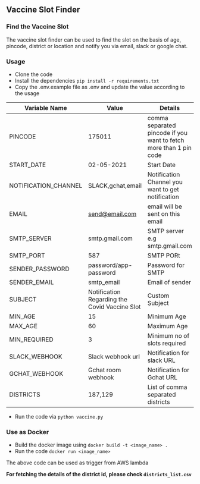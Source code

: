 ## Vaccine Slot Finder

### Find the Vaccine Slot

The vaccine slot finder can be used to find the slot on the basis of age, pincode, district or location and notify you via email, slack or google chat.

### Usage

- Clone the code
- Install the dependencies `pip install -r requirements.txt`
- Copy the .env.example file as .env and update the value according to the usage

| Variable Name        | Value                                         | Details                                                           |
| -------------------- | --------------------------------------------- | ----------------------------------------------------------------- |
| PINCODE              | 175011                                        | comma separated pincode if you want to fetch more than 1 pin code |
| START_DATE           | 02-05-2021                                    | Start Date                                                        |
| NOTIFICATION_CHANNEL | SLACK,gchat,email                             | Notification Channel you want to get notification                 |
| EMAIL                | send@email.com                                | email will be sent on this email                                  |
| SMTP_SERVER          | smtp.gmail.com                                | SMTP server e.g smtp.gmail.com                                    |
| SMTP_PORT            | 587                                           | SMTP PORt                                                         |
| SENDER_PASSWORD      | password/app-password                         | Password for SMTP                                                 |
| SENDER_EMAIL         | smtp_email                                    | Email of sender                                                   |
| SUBJECT              | Notification Regarding the Covid Vaccine Slot | Custom Subject                                                    |
| MIN_AGE              | 15                                            | Minimum Age                                                       |
| MAX_AGE              | 60                                            | Maximum Age                                                       |
| MIN_REQUIRED         | 3                                             | Minimum no of slots required                                      |
| SLACK_WEBHOOK        | Slack webhook url                             | Notification for slack URL                                        |
| GCHAT_WEBHOOK        | Gchat room webhook                            | Notification for Gchat URL                                        |
| DISTRICTS            | 187,129                                       | List of comma separated districts                                 |

- Run the code via `python vaccine.py`

### Use as Docker

- Build the docker image using `docker build -t <image_name> .`
- Run the code `docker run <image_name>`

The above code can be used as trigger from AWS lambda

**For fetching the details of the district id, please check `districts_list.csv`**
